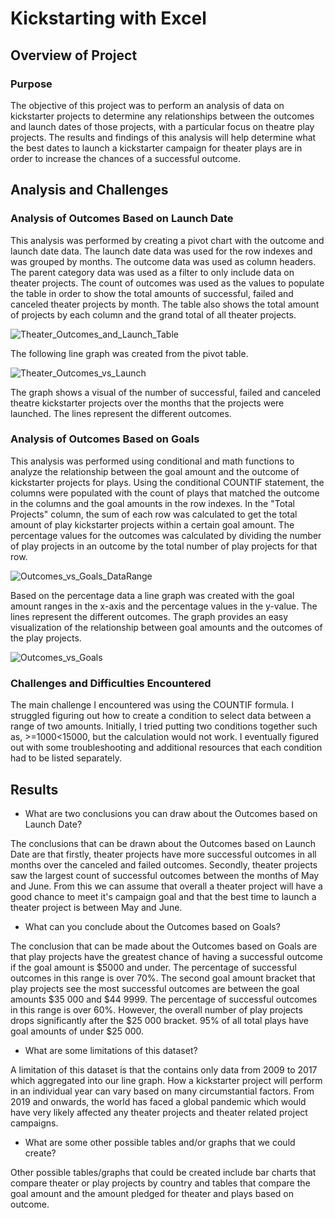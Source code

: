# Kickstarting with Excel

## Overview of Project

### Purpose
The objective of this project was to perform an analysis of data on kickstarter projects to determine any relationships between the outcomes and launch dates of those projects, with a particular focus on theatre play projects. The results and findings of this analysis will help determine what the best dates to launch a kickstarter campaign for theater plays are in order to increase the chances of a  successful outcome. 

## Analysis and Challenges

### Analysis of Outcomes Based on Launch Date
This analysis was performed by creating a pivot chart with the outcome and launch date data. The launch date data was used for the row indexes and was grouped by months. The outcome data was used as column headers. The parent category data was used as a filter to only include data on theater projects. The count of outcomes was used as the values to populate the table in order to show the total amounts of successful, failed and canceled theater projects by month. The table also shows the total amount of projects by each column and the grand total of all theater projects. 

![Theater_Outcomes_and_Launch_Table](https://user-images.githubusercontent.com/97644424/156867971-e5048212-1515-44dc-8af4-a9f373cfa0db.png) 

The following line graph was created from the pivot table. 

![Theater_Outcomes_vs_Launch](https://user-images.githubusercontent.com/97644424/156645704-cc9c84b6-c0f8-45f5-ac14-54814e058bee.png)

The graph shows a visual of the number of successful, failed and canceled theatre kickstarter projects over the months that the projects were launched. The lines represent the different outcomes. 

### Analysis of Outcomes Based on Goals
This analysis was performed using conditional and math functions to analyze the relationship between the goal amount and the outcome of kickstarter projects for plays. Using the conditional COUNTIF statement, the columns were populated with the count of plays that matched the outcome in the columns and the goal amounts in the row indexes. In the "Total Projects" column, the sum of each row was calculated to get the total amount of play kickstarter projects within a certain goal amount. The percentage values for the outcomes was calculated by dividing the number of play projects in an outcome by the total number of play projects for that row. 

![Outcomes_vs_Goals_DataRange](https://user-images.githubusercontent.com/97644424/156867982-79f24b6e-0f63-4c09-bdb9-060eecf8fe20.png)

Based on the percentage data a line graph was created with the goal amount ranges in the x-axis and the percentage values in the y-value. The lines represent the different outcomes. The graph provides an easy visualization of the relationship between goal amounts and the outcomes of the play projects. 

![Outcomes_vs_Goals](https://user-images.githubusercontent.com/97644424/156867993-27a6d811-a42f-4877-8fe1-54d8fd4d8ef3.png) 

### Challenges and Difficulties Encountered
The main challenge I encountered was using the COUNTIF formula. I struggled figuring out how to create a condition to select data between a range of two amounts. Initially, I tried putting two conditions together such as, >=1000<15000, but the calculation would not work. I eventually figured out with some troubleshooting and additional resources that each condition had to be listed separately. 


## Results

- What are two conclusions you can draw about the Outcomes based on Launch Date?

The conclusions that can be drawn about the Outcomes based on Launch Date are that firstly, theater projects have more successful outcomes in all months over the canceled and failed outcomes. Secondly, theater projects saw the largest count of successful outcomes between the months of May and June. From this we can assume that overall a theater project will have a good chance to meet it's campaign goal and that the best time to launch a theater project is between May and June. 

- What can you conclude about the Outcomes based on Goals?

The conclusion that can be made about the Outcomes based on Goals are that play projects have the greatest chance of having a successful outcome if the goal amount is $5000 and under. The percentage of successful outcomes in this range is over 70%. The second goal amount bracket that play projects see the most successful outcomes are between the goal amounts $35 000 and $44 9999. The percentage of successful outcomes in this range is over 60%. However, the overall number of play projects drops significantly after the $25 000 bracket. 95% of all total plays have goal amounts of under $25 000. 

- What are some limitations of this dataset?

A limitation of this dataset is that the contains only data from 2009 to 2017 which aggregated into our line graph. How a kickstarter project will perform in an individual year can vary based on many circumstantial factors. From 2019 and onwards, the world has faced a global pandemic which would have very likely affected any theater projects and theater related project campaigns. 

- What are some other possible tables and/or graphs that we could create?

Other possible tables/graphs that could be created include bar charts that compare theater or play projects by country and tables that compare the goal amount and the amount pledged for theater and plays based on outcome. 

